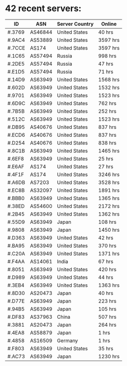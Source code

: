 # 42 recent servers:

| ID | ASN | Server Country | Online |
| ------ | ------ | ------ | ------ |
| #.3769 | AS46844 | United States | 40 hrs |
| #.9AC4 | AS53889 | United States | 3597 hrs |
| #.7CCE | AS174 | United States | 3597 hrs |
| #.1C65 | AS57494 | Russia | 998 hrs |
| #.2DE5 | AS57494 | Russia | 47 hrs |
| #.E1D5 | AS57494 | Russia | 71 hrs |
| #.14D9 | AS63949 | United States | 1568 hrs |
| #.602D | AS63949 | United States | 1532 hrs |
| #.9701 | AS63949 | United States | 1523 hrs |
| #.6D9C | AS63949 | United States | 762 hrs |
| #.7B5B | AS63949 | United States | 252 hrs |
| #.512C | AS63949 | United States | 1523 hrs |
| #.DB95 | AS40676 | United States | 837 hrs |
| #.ECD6 | AS40676 | United States | 837 hrs |
| #.D254 | AS40676 | United States | 838 hrs |
| #.8C1B | AS63949 | United States | 1465 hrs |
| #.6EF8 | AS63949 | United States | 25 hrs |
| #.E6AF | AS174 | United States | 27 hrs |
| #.4F1F | AS174 | United States | 3246 hrs |
| #.A6DB | AS7203 | United States | 3528 hrs |
| #.EC8B | AS32097 | United States | 1891 hrs |
| #.BBB0 | AS63949 | United States | 1365 hrs |
| #.38ED | AS54600 | United States | 2172 hrs |
| #.2B45 | AS63949 | United States | 1362 hrs |
| #.55D9 | AS63949 | Japan | 108 hrs |
| #.9808 | AS63949 | Japan | 1450 hrs |
| #.D363 | AS63949 | United States | 42 hrs |
| #.BA95 | AS63949 | United States | 370 hrs |
| #.C20A | AS63949 | United States | 1371 hrs |
| #.F4AA | AS14061 | India | 67 hrs |
| #.8051 | AS63949 | United States | 420 hrs |
| #.D989 | AS63949 | United States | 44 hrs |
| #.3EB4 | AS63949 | United States | 1363 hrs |
| #.8D30 | AS20473 | Japan | 40 hrs |
| #.D77E | AS63949 | Japan | 223 hrs |
| #.94B5 | AS63949 | Japan | 105 hrs |
| #.DF83 | AS37963 | China | 507 hrs |
| #.3881 | AS20473 | Japan | 264 hrs |
| #.4EA8 | AS58879 | Japan | 1 hrs |
| #.4858 | AS16509 | Germany | 1 hrs |
| #.F803 | AS63949 | United States | 35 hrs |
| #.AC73 | AS63949 | Japan | 1230 hrs |

